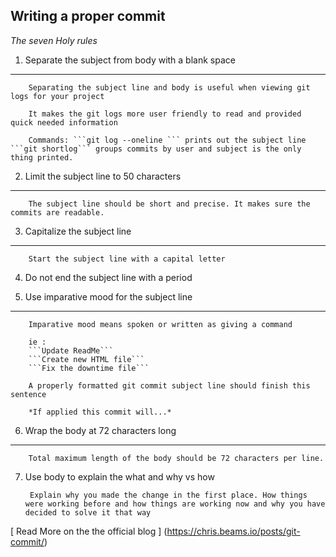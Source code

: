 ## Writing a proper commit 
*The seven Holy rules*

1. Separate the subject from body with a blank space
---
        Separating the subject line and body is useful when viewing git logs for your project

        It makes the git logs more user friendly to read and provided quick needed information

        Commands: ```git log --oneline ``` prints out the subject line ```git shortlog``` groups commits by user and subject is the only thing printed.

2. Limit the subject line to 50 characters
---

        The subject line should be short and precise. It makes sure the commits are readable.


3. Capitalize the subject line
---
        Start the subject line with a capital letter

4. Do not end the subject line with a period

5. Use imparative mood for the subject line
---
        Imparative mood means spoken or written as giving a command

        ie :
        ```Update ReadMe```
        ```Create new HTML file```
        ```Fix the downtime file```

        A properly formatted git commit subject line should finish this sentence

        *If applied this commit will...*

6. Wrap the body at 72 characters long
---
        Total maximum length of the body should be 72 characters per line.

7. Use body to explain the what and why vs how

        Explain why you made the change in the first place. How things were working before and how things are working now and why you have decided to solve it that way

[ Read More on the the official blog ] (https://chris.beams.io/posts/git-commit/)



